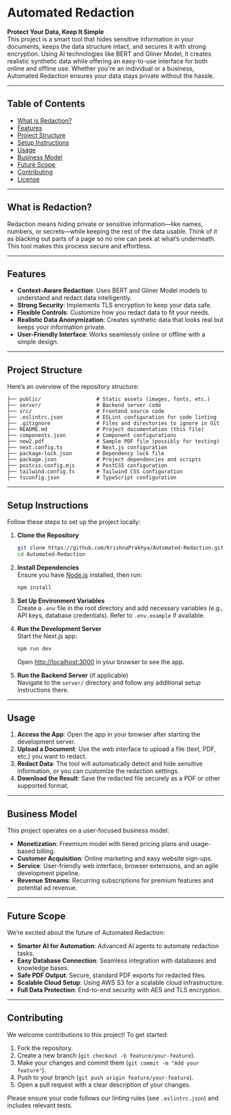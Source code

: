 # Automated Redaction

**Protect Your Data, Keep It Simple**  
This project is a smart tool that hides sensitive information in your documents, keeps the data structure intact, and secures it with strong encryption. Using AI technologies like BERT and Gliner Model, it creates realistic synthetic data while offering an easy-to-use interface for both online and offline use. Whether you're an individual or a business, Automated Redaction ensures your data stays private without the hassle.

---

## Table of Contents
- [What is Redaction?](#what-is-redaction)
- [Features](#features)
- [Project Structure](#project-structure)
- [Setup Instructions](#setup-instructions)
- [Usage](#usage)
- [Business Model](#business-model)
- [Future Scope](#future-scope)
- [Contributing](#contributing)
- [License](#license)

---

## What is Redaction?
Redaction means hiding private or sensitive information—like names, numbers, or secrets—while keeping the rest of the data usable. Think of it as blacking out parts of a page so no one can peek at what’s underneath. This tool makes this process secure and effortless.

---

## Features
- **Context-Aware Redaction**: Uses BERT and Gliner Model models to understand and redact data intelligently.
- **Strong Security**: Implements TLS encryption to keep your data safe.
- **Flexible Controls**: Customize how you redact data to fit your needs.
- **Realistic Data Anonymization**: Creates synthetic data that looks real but keeps your information private.
- **User-Friendly Interface**: Works seamlessly online or offline with a simple design.

---

## Project Structure
Here’s an overview of the repository structure:

```
├── public/                  # Static assets (images, fonts, etc.)
├── server/                  # Backend server code
├── src/                     # Frontend source code
├── .eslintrc.json           # ESLint configuration for code linting
├── .gitignore               # Files and directories to ignore in Git
├── README.md                # Project documentation (this file)
├── components.json          # Component configurations
├── new2.pdf                 # Sample PDF file (possibly for testing)
├── next.config.ts           # Next.js configuration
├── package-lock.json        # Dependency lock file
├── package.json             # Project dependencies and scripts
├── postcss.config.mjs       # PostCSS configuration
├── tailwind.config.ts       # Tailwind CSS configuration
├── tsconfig.json            # TypeScript configuration
```

---

## Setup Instructions
Follow these steps to set up the project locally:

1. **Clone the Repository**  
   ```bash
   git clone https://github.com/KrishnaPrakhya/Automated-Redaction.git
   cd Automated-Redaction
   ```

2. **Install Dependencies**  
   Ensure you have [Node.js](https://nodejs.org/) installed, then run:
   ```bash
   npm install
   ```

3. **Set Up Environment Variables**  
   Create a `.env` file in the root directory and add necessary variables (e.g., API keys, database credentials). Refer to `.env.example` if available.

4. **Run the Development Server**  
   Start the Next.js app:
   ```bash
   npm run dev
   ```
   Open [http://localhost:3000](http://localhost:3000) in your browser to see the app.

5. **Run the Backend Server** (if applicable)  
   Navigate to the `server/` directory and follow any additional setup instructions there.

---

## Usage
1. **Access the App**: Open the app in your browser after starting the development server.
2. **Upload a Document**: Use the web interface to upload a file (text, PDF, etc.) you want to redact.
3. **Redact Data**: The tool will automatically detect and hide sensitive information, or you can customize the redaction settings.
4. **Download the Result**: Save the redacted file securely as a PDF or other supported format.

---

## Business Model
This project operates on a user-focused business model:
- **Monetization**: Freemium model with tiered pricing plans and usage-based billing.
- **Customer Acquisition**: Online marketing and easy website sign-ups.
- **Service**: User-friendly web interface, browser extensions, and an agile development pipeline.
- **Revenue Streams**: Recurring subscriptions for premium features and potential ad revenue.

---

## Future Scope
We’re excited about the future of Automated Redaction:
- **Smarter AI for Automation**: Advanced AI agents to automate redaction tasks.
- **Easy Database Connection**: Seamless integration with databases and knowledge bases.
- **Safe PDF Output**: Secure, standard PDF exports for redacted files.
- **Scalable Cloud Setup**: Using AWS S3 for a scalable cloud infrastructure.
- **Full Data Protection**: End-to-end security with AES and TLS encryption.

---

## Contributing
We welcome contributions to this project! To get started:
1. Fork the repository.
2. Create a new branch (`git checkout -b feature/your-feature`).
3. Make your changes and commit them (`git commit -m "Add your feature"`).
4. Push to your branch (`git push origin feature/your-feature`).
5. Open a pull request with a clear description of your changes.

Please ensure your code follows our linting rules (see `.eslintrc.json`) and includes relevant tests.


